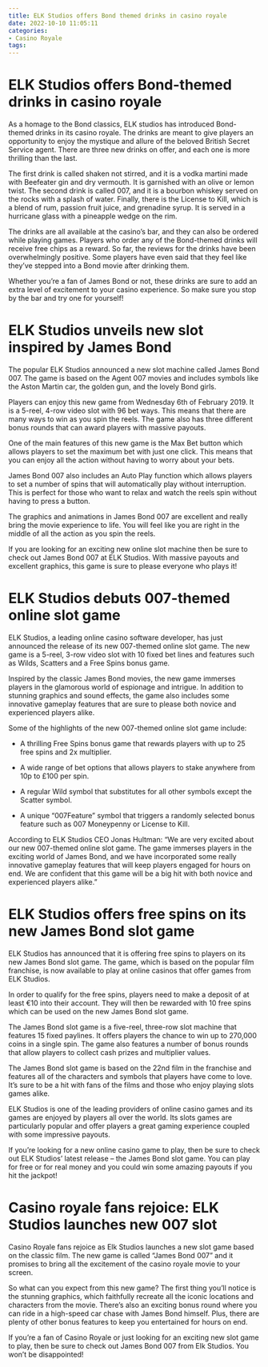 ```yaml
---
title: ELK Studios offers Bond themed drinks in casino royale
date: 2022-10-10 11:05:11
categories:
- Casino Royale
tags:
---
```



#  ELK Studios offers Bond-themed drinks in casino royale

As a homage to the Bond classics, ELK studios has introduced Bond-themed drinks in its casino royale. The drinks are meant to give players an opportunity to enjoy the mystique and allure of the beloved British Secret Service agent. There are three new drinks on offer, and each one is more thrilling than the last.

The first drink is called shaken not stirred, and it is a vodka martini made with Beefeater gin and dry vermouth. It is garnished with an olive or lemon twist. The second drink is called 007, and it is a bourbon whiskey served on the rocks with a splash of water. Finally, there is the License to Kill, which is a blend of rum, passion fruit juice, and grenadine syrup. It is served in a hurricane glass with a pineapple wedge on the rim.

The drinks are all available at the casino’s bar, and they can also be ordered while playing games. Players who order any of the Bond-themed drinks will receive free chips as a reward. So far, the reviews for the drinks have been overwhelmingly positive. Some players have even said that they feel like they’ve stepped into a Bond movie after drinking them.

Whether you’re a fan of James Bond or not, these drinks are sure to add an extra level of excitement to your casino experience. So make sure you stop by the bar and try one for yourself!

#  ELK Studios unveils new slot inspired by James Bond

The popular ELK Studios announced a new slot machine called James Bond 007. The game is based on the Agent 007 movies and includes symbols like the Aston Martin car, the golden gun, and the lovely Bond girls.

Players can enjoy this new game from Wednesday 6th of February 2019. It is a 5-reel, 4-row video slot with 96 bet ways. This means that there are many ways to win as you spin the reels. The game also has three different bonus rounds that can award players with massive payouts.

One of the main features of this new game is the Max Bet button which allows players to set the maximum bet with just one click. This means that you can enjoy all the action without having to worry about your bets.

James Bond 007 also includes an Auto Play function which allows players to set a number of spins that will automatically play without interruption. This is perfect for those who want to relax and watch the reels spin without having to press a button.

The graphics and animations in James Bond 007 are excellent and really bring the movie experience to life. You will feel like you are right in the middle of all the action as you spin the reels.

If you are looking for an exciting new online slot machine then be sure to check out James Bond 007 at ELK Studios. With massive payouts and excellent graphics, this game is sure to please everyone who plays it!

#  ELK Studios debuts 007-themed online slot game

ELK Studios, a leading online casino software developer, has just announced the release of its new 007-themed online slot game. The new game is a 5-reel, 3-row video slot with 10 fixed bet lines and features such as Wilds, Scatters and a Free Spins bonus game.

Inspired by the classic James Bond movies, the new game immerses players in the glamorous world of espionage and intrigue. In addition to stunning graphics and sound effects, the game also includes some innovative gameplay features that are sure to please both novice and experienced players alike.

Some of the highlights of the new 007-themed online slot game include:

* A thrilling Free Spins bonus game that rewards players with up to 25 free spins and 2x multiplier.

* A wide range of bet options that allows players to stake anywhere from 10p to £100 per spin.

* A regular Wild symbol that substitutes for all other symbols except the Scatter symbol.

* A unique “007Feature” symbol that triggers a randomly selected bonus feature such as 007 Moneypenny or License to Kill.

According to ELK Studios CEO Jonas Hultman: “We are very excited about our new 007-themed online slot game. The game immerses players in the exciting world of James Bond, and we have incorporated some really innovative gameplay features that will keep players engaged for hours on end. We are confident that this game will be a big hit with both novice and experienced players alike.”

#  ELK Studios offers free spins on its new James Bond slot game

 ELK Studios has announced that it is offering free spins to players on its new James Bond slot game. The game, which is based on the popular film franchise, is now available to play at online casinos that offer games from ELK Studios.

In order to qualify for the free spins, players need to make a deposit of at least €10 into their account. They will then be rewarded with 10 free spins which can be used on the new James Bond slot game.

The James Bond slot game is a five-reel, three-row slot machine that features 15 fixed paylines. It offers players the chance to win up to 270,000 coins in a single spin. The game also features a number of bonus rounds that allow players to collect cash prizes and multiplier values.

The James Bond slot game is based on the 22nd film in the franchise and features all of the characters and symbols that players have come to love. It’s sure to be a hit with fans of the films and those who enjoy playing slots games alike.

ELK Studios is one of the leading providers of online casino games and its games are enjoyed by players all over the world. Its slots games are particularly popular and offer players a great gaming experience coupled with some impressive payouts.

If you’re looking for a new online casino game to play, then be sure to check out ELK Studios’ latest release – the James Bond slot game. You can play for free or for real money and you could win some amazing payouts if you hit the jackpot!

#  Casino royale fans rejoice: ELK Studios launches new 007 slot

Casino Royale fans rejoice as Elk Studios launches a new slot game based on the classic film. The new game is called “James Bond 007” and it promises to bring all the excitement of the casino royale movie to your screen.

So what can you expect from this new game? The first thing you’ll notice is the stunning graphics, which faithfully recreate all the iconic locations and characters from the movie. There’s also an exciting bonus round where you can ride in a high-speed car chase with James Bond himself. Plus, there are plenty of other bonus features to keep you entertained for hours on end.

If you’re a fan of Casino Royale or just looking for an exciting new slot game to play, then be sure to check out James Bond 007 from Elk Studios. You won’t be disappointed!